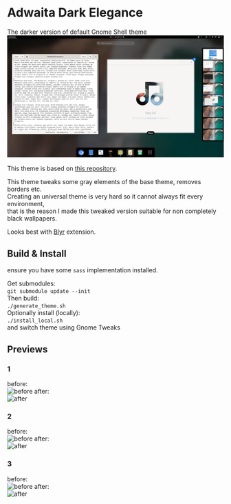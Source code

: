 # Adwaita Dark Elegance
The darker version of default Gnome Shell theme  
![before](main.jpg)  

This theme is based on [this repository](https://github.com/ryanlerch/gnome-shell-theme-base).

This theme tweaks some gray elements of the base theme, removes borders etc.  
Creating an universal theme is very hard so it cannot always fit every environment,  
that is the reason I made this tweaked version suitable for non completely black wallpapers.


Looks best with [Blyr](https://extensions.gnome.org/extension/1251/blyr/) extension.

## Build & Install
ensure you have some ```sass``` implementation installed.  

Get submodules:  
```git submodule update --init```  
Then build:  
```./generate_theme.sh```  
Optionally install (locally):  
```./install_local.sh```  
and switch theme using Gnome Tweaks


## Previews
### 1
before:  
![before](before_0.jpg)
after:  
![after](after_0.jpg)
### 2
before:  
![before](before_1.jpg)
after:  
![after](after_1.jpg)
### 3
before:  
![before](before_2.jpg)
after:  
![after](after_2.jpg)
